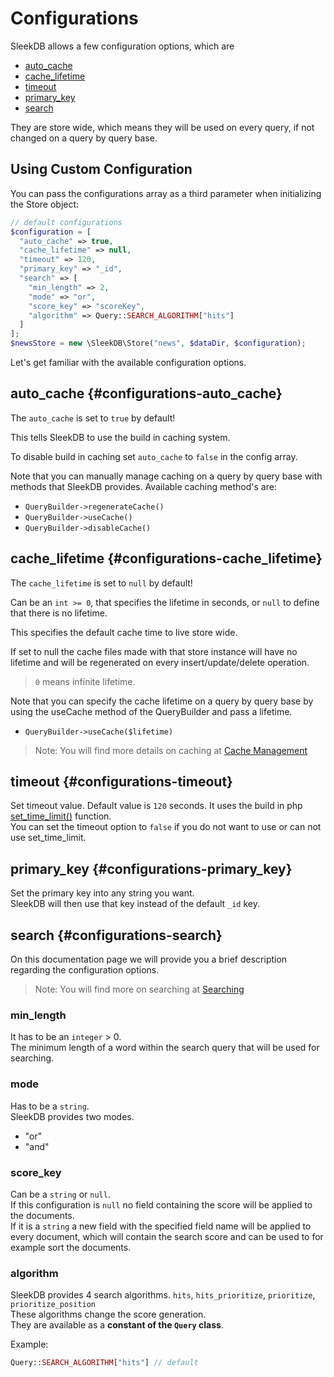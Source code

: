 <!--METADATA
{
    "title": "Configurations",
    "url": "configurations",
    "icon": "construct"
}
!METADATA-->

# Configurations

SleekDB allows a few configuration options, which are

- <a class="gotoblock" href="#/configurations#auto_cache">auto_cache</a>
- <a class="gotoblock" href="#/configurations#cache_lifetime">cache_lifetime
- <a class="gotoblock" href="#/configurations#timeout">timeout</a>
- <a class="gotoblock" href="#/configurations#primary_key">primary_key</a>
- <a class="gotoblock" href="#/configurations#search">search</a>

They are store wide, which means they will be used on every query, if not changed on a query by query base.

## Using Custom Configuration

You can pass the configurations array as a third parameter when initializing the Store object:

```php
// default configurations
$configuration = [
  "auto_cache" => true,
  "cache_lifetime" => null,
  "timeout" => 120,
  "primary_key" => "_id",
  "search" => [
    "min_length" => 2,
    "mode" => "or",
    "score_key" => "scoreKey",
    "algorithm" => Query::SEARCH_ALGORITHM["hits"]
  ]
];
$newsStore = new \SleekDB\Store("news", $dataDir, $configuration);
```

Let's get familiar with the available configuration options.

## auto_cache {#configurations-auto_cache}

The `auto_cache` is set to `true` by default!

This tells SleekDB to use the build in caching system.

To disable build in caching set `auto_cache` to `false` in the config array.

Note that you can manually manage caching on a query by query base with methods that SleekDB provides.
Available caching method's are:

- `QueryBuilder->regenerateCache()`
- `QueryBuilder->useCache()`
- `QueryBuilder->disableCache()`

## cache_lifetime {#configurations-cache_lifetime}

The `cache_lifetime` is set to `null` by default!

Can be an `int >= 0`, that specifies the lifetime in seconds, or `null` to define that there is no lifetime.

This specifies the default cache time to live store wide.

If set to null the cache files made with that store instance will have no lifetime and will be regenerated on every insert/update/delete operation.

> `0` means infinite lifetime.

Note that you can specify the cache lifetime on a query by query base by using the useCache method of the QueryBuilder and pass a lifetime.

- `QueryBuilder->useCache($lifetime)`

> Note: You will find more details on caching at <a class="gotoblock" href="/#/cache-management">Cache Management</a>

## timeout {#configurations-timeout}

Set timeout value. Default value is `120` seconds.
It uses the build in php <a href="https://www.php.net/manual/en/function.set-time-limit.php" target="_blank" rel="noopener nofollow">set_time_limit()</a> function.<br/>
You can set the timeout option to `false` if you do not want to use or can not use set_time_limit.

## primary_key {#configurations-primary_key}

Set the primary key into any string you want.<br/>
SleekDB will then use that key instead of the default `_id` key.

## search {#configurations-search}

On this documentation page we will provide you a brief description regarding the configuration options.

> Note: You will find more on searching at <a class="gotoblock" href="#/searching">Searching</a>

### min_length

It has to be an `integer` > 0.<br/>
The minimum length of a word within the search query that will be used for searching.

### mode

Has to be a `string`.<br/>
SleekDB provides two modes.

- "or" 
- "and"

### score_key

Can be a `string` or `null`.<br/>
If this configuration is `null` no field containing the score will be applied to the documents.<br/>
If it is a `string` a new field with the specified field name will be applied to every document, which will contain the search score and can be used to for example sort the documents.


### algorithm

SleekDB provides 4 search algorithms. `hits`, `hits_prioritize`, `prioritize`, `prioritize_position`<br/>
These algorithms change the score generation.<br/>
They are available as a **constant of the `Query` class**.

Example:
```php
Query::SEARCH_ALGORITHM["hits"] // default
```